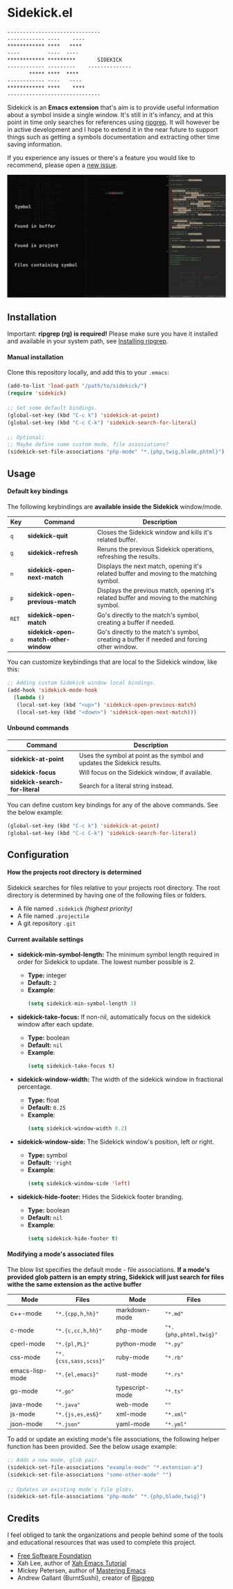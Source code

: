 # Sidekick.el

```text
------------------------------
------------ ----    ----
************ ****   ****
----         ----  ----
************ *********       SIDEKICK
------------ ---------    --------------
       ***** ****  ****
------------ ----   ----
************ ****    ****
------------------------------
```

Sidekick is an **Emacs extension** that's aim is to provide useful information
about a symbol inside a single window. It's still in it's infancy, and at this
point in time only searches for references using
[ripgrep](https://github.com/BurntSushi/ripgrep). It will however be in active
development and I hope to extend it in the near future to support things such as
getting a symbols documentation and extracting other time saving information.

If you experience any issues or there's a feature you would like to recommend,
please open a [new issue](https://github.com/VernonGrant/sidekick.el/issues/new).

<!-- TODO: change this to a raw path once published -->
![Screenshot of sidekick](/assets/images/sidekick.png?raw=true "Sidekick for Emacs")

## Installation

Important: **ripgrep (rg) is required!** Please make sure you have it installed
and available in your system path, see [Installing
ripgrep](https://github.com/BurntSushi/ripgrep#installation).

#### Manual installation

Clone this repository locally, and add this to your `.emacs`:

```lisp
(add-to-list 'load-path "/path/to/sidekick/")
(require 'sidekick)

;; Set some default bindings.
(global-set-key (kbd "C-c k") 'sidekick-at-point)
(global-set-key (kbd "C-c C-k") 'sidekick-search-for-literal)

;; Optional:
;; Maybe define some custom mode, file assosiations?
(sidekick-set-file-associations "php-mode" "*.{php,twig,blade,phtml}")
```

## Usage

#### Default key bindings

The following keybindings are **available inside the Sidekick** window/mode.

| Key   | Command                              | Description                                                                                 |
|-------|--------------------------------------|---------------------------------------------------------------------------------------------|
| `q`   | **sidekick-quit**                    | Closes the Sidekick window and kills it's related buffer.                                   |
| `g`   | **sidekick-refresh**                 | Reruns the previous Sidekick operations, refreshing the results.                            |
| `n`   | **sidekick-open-next-match**         | Displays the next match, opening it's related buffer and moving to the matching symbol.     |
| `p`   | **sidekick-open-previous-match**     | Displays the previous match, opening it's related buffer and moving to the matching symbol. |
| `RET` | **sidekick-open-match**              | Go's directly to the match's symbol, creating a buffer if needed.                           |
| `o`   | **sidekick-open-match-other-window** | Go's directly to the match's symbol, creating a buffer if needed and forcing other window.  |

You can customize keybindings that are local to the Sidekick window, like this:

```lisp
;; Adding custom Sidekick window local bindings.
(add-hook 'sidekick-mode-hook
  (lambda ()
   (local-set-key (kbd "<up>") 'sidekick-open-previous-match)
   (local-set-key (kbd "<down>") 'sidekick-open-next-match)))
```

#### Unbound commands

| Command                         | Description                                                              |
|---------------------------------|--------------------------------------------------------------------------|
| **sidekick-at-point**           | Uses the symbol at point as the symbol and updates the Sidekick results. |
| **sidekick-focus**              | Will focus on the Sidekick window, if available.                         |
| **sidekick-search-for-literal** | Search for a literal string instead.                                     |

You can define custom key bindings for any of the above commands. See the below
example:

```lisp
(global-set-key (kbd "C-c k") 'sidekick-at-point)
(global-set-key (kbd "C-c C-k") 'sidekick-search-for-literal)
```

## Configuration

#### How the projects root directory is determined

Sidekick searches for files relative to your projects root directory. The root
directory is determined by having one of the following files or folders.

- A file named `.sidekick` *(highest priority)*
- A file named `.projectile`
- A git repository `.git`

#### Current available settings

- **sidekick-min-symbol-length:** The minimum symbol length required in order for
	Sidekick to update. The lowest number possible is 2.
  - **Type:** integer
  - **Default:** `2`
  - **Example**:
	```lisp
	(setq sidekick-min-symbol-length 3)
	```

- **sidekick-take-focus:** If non-nil, automatically focus on the
  sidekick window after each update.
  - **Type:** boolean
  - **Default:** `nil`
  - **Example**:
	```lisp
	(setq sidekick-take-focus t)
	```
- **sidekick-window-width:** The width of the sidekick window in fractional percentage.
  - **Type:** float
  - **Default:** `0.25`
  - **Example**:
	```lisp
	(setq sidekick-window-width 0.2)
	```
- **sidekick-window-side:** The Sidekick window's position, left or right.
  - **Type:** symbol
  - **Default:** `'right`
  - **Example**:
	```lisp
	(setq sidekick-window-side 'left)
	```

- **sidekick-hide-footer:** Hides the Sidekick footer branding.
  - **Type:** boolean
  - **Default:** `nil`
  - **Example**:
	```lisp
	(setq sidekick-hide-footer t)
	```

#### Modifying a mode's associated files

The blow list specifies the default mode - file associations. **If a mode's
provided glob pattern is an empty string, Sidekick will just search for files
withe the same extension as the active buffer**

| Mode            | Files                 | Mode            | Files                  |
|-----------------|-----------------------|-----------------|------------------------|
| c++-mode        | `"*.{cpp,h,hh}"`      | markdown-mode   | `"*.md"`               |
| c-mode          | `"*.{c,cc,h,hh}"`     | php-mode        | `"*.{php,phtml,twig}"` |
| cperl-mode      | `"*.{pl,PL}"`         | python-mode     | `"*.py"`               |
| css-mode        | `"*.{css,sass,scss}"` | ruby-mode       | `"*.rb"`               |
| emacs-lisp-mode | `"*.{el,emacs}"`      | rust-mode       | `"*.rs"`               |
| go-mode         | `"*.go"`              | typescript-mode | `"*.ts"`               |
| java-mode       | `"*.java"`            | web-mode        | `""`                   |
| js-mode         | `"*.{js,es,es6}"`     | xml-mode        | `"*.xml"`              |
| json-mode       | `"*.json"`            | yaml-mode       | `"*.yml"`              |

To add or update an existing mode's file associations, the following helper
function has been provided. See the below usage example:

```lisp
;; Adds a new mode, glob pair.
(sidekick-set-file-associations "example-mode" "*.extension-a")
(sidekick-set-file-associations "some-other-mode" "")

;; Updates an existing mode's file globs.
(sidekick-set-file-associations "php-mode" "*.{php,blade,twig}")
```

## Credits

I feel obliged to tank the organizations and people behind some of the tools and educational
resources that was used to complete this project.

- [Free Software Foundation](https://www.fsf.org/)
- Xah Lee, author of [Xah Emacs Tutorial](http://xahlee.info/emacs/index.html)
- Mickey Petersen, author of [Mastering Emacs](https://www.masteringemacs.org/)
- Andrew Gallant (BurntSushi), creator of [Ripgrep](https://github.com/BurntSushi/ripgrep)
